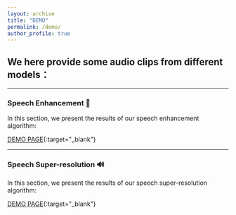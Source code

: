 ```yaml
---
layout: archive
title: "DEMO"
permalink: /demo/
author_profile: true
---
```


 

## We here provide some audio clips from different models：

---
### Speech Enhancement 🎤
In this section, we present the results of our speech enhancement algorithm:

[DEMO PAGE](https://wanliangdaxia.github.io/){:target="_blank"}

---

### Speech Super-resolution 🔊
In this section, we present the results of our speech super-resolution algorithm:

[DEMO PAGE](https://sdnetdemo.github.io/){:target="_blank"}
